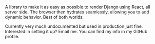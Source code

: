 A library to make it as easy as possible to render Django using React, all server side. The browser then hydrates seamlessly, allowing you to add dynamic behavior. Best of both worlds.

Currently very much undocumented but used in production just fine. Interested in setting it up? Email me. You can find my info in my GitHub profile.
